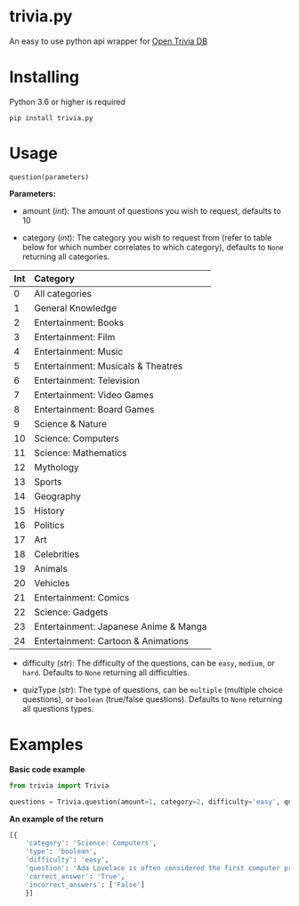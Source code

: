 # trivia.py

An easy to use python api wrapper for [Open Trivia DB](https://opentdb.com/api_config.php)


# Installing

Python 3.6 or higher is required

```
pip install trivia.py
```


# Usage

`question(parameters)`

**Parameters:**
- amount (*int*):
    The amount of questions you wish to request, defaults to 10

- category (*int*):
    The category you wish to request from (refer to table below for which number correlates to which category), defaults to `None` returning all categories.
    
| Int | Category                              |
| --- |:------------------------------------- |
| 0   | All categories                        |
| 1   | General Knowledge                     |
| 2   | Entertainment: Books                  |
| 3   | Entertainment: Film                   |
| 4   | Entertainment: Music                  |
| 5   | Entertainment: Musicals & Theatres    |
| 6   | Entertainment: Television             |
| 7   | Entertainment: Video Games            |
| 8   | Entertainment: Board Games            |
| 9   | Science & Nature                      |
| 10  | Science: Computers                    |
| 11  | Science: Mathematics                  |
| 12  | Mythology                             |
| 13  | Sports                                |
| 14  | Geography                             |
| 15  | History                               |
| 16  | Politics                              |
| 17  | Art                                   |
| 18  | Celebrities                           |
| 19  | Animals                               |
| 20  | Vehicles                              |
| 21  | Entertainment: Comics                 |
| 22  | Science: Gadgets                      |
| 23  | Entertainment: Japanese Anime & Manga |
| 24  | Entertainment: Cartoon & Animations   |

- difficulty (*str*):
    The difficulty of the questions, can be `easy`, `medium`, or `hard`. Defaults to `None` returning all difficulties. 

- quizType (*str*):
    The type of questions, can be `multiple` (multiple choice questions), or `boolean` (true/false questions). Defaults to `None` returning all questions types. 


# Examples

**Basic code example**
```python
from trivia import Trivia

questions = Trivia.question(amount=1, category=2, difficulty='easy', quizType='boolean')
```

**An example of the return**
```python
[{
    'category': 'Science: Computers', 
    'type': 'boolean', 
    'difficulty': 'easy', 
    'question': 'Ada Lovelace is often considered the first computer programmer.', 
    'correct_answer': 'True', 
    'incorrect_answers': ['False']
    }]
```
